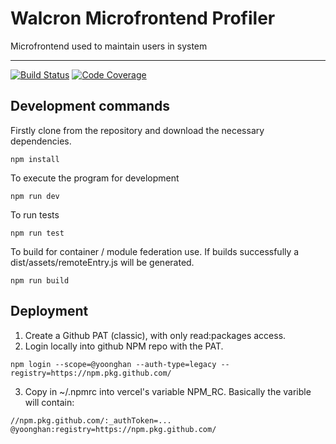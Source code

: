 # Walcron Microfrontend Profiler

Microfrontend used to maintain users in system

---

[![Build Status][build-badge]][build]
[![Code Coverage][coverage-badge]][coverage]

## Development commands

Firstly clone from the repository and download the necessary dependencies.

`npm install`

To execute the program for development

`npm run dev`

To run tests

`npm run test`

To build for container / module federation use. If builds successfully a dist/assets/remoteEntry.js will be generated.

`npm run build`

## Deployment

1. Create a Github PAT (classic), with only read:packages access.
2. Login locally into github NPM repo with the PAT.

`npm login --scope=@yoonghan --auth-type=legacy --registry=https://npm.pkg.github.com/`

3. Copy in ~/.npmrc into vercel's variable NPM_RC. Basically the varible will contain:

```
//npm.pkg.github.com/:_authToken=...
@yoonghan:registry=https://npm.pkg.github.com/
```

[build-badge]: https://img.shields.io/github/actions/workflow/status/yoonghan/walcron-microfrontend-shared/pull-request.yml
[build]: https://github.com/yoonghan/walcron-microfrontend-shared/actions?query=workflow
[coverage-badge]: https://img.shields.io/codecov/c/github/yoonghan/walcron-microfrontend-shared.svg?style=flat-square
[coverage]: https://codecov.io/gh/yoonghan/walcron-microfrontend-shared
